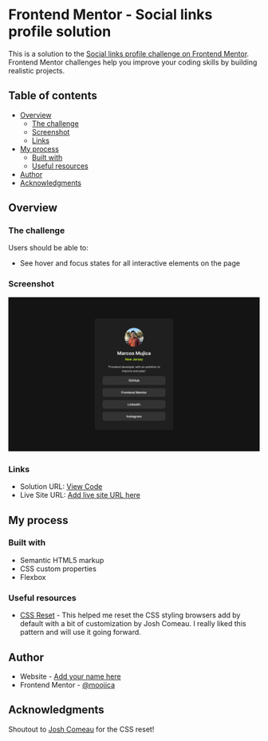 # Frontend Mentor - Social links profile solution

This is a solution to the [Social links profile challenge on Frontend Mentor](https://www.frontendmentor.io/challenges/social-links-profile-UG32l9m6dQ). Frontend Mentor challenges help you improve your coding skills by building realistic projects.

## Table of contents

- [Overview](#overview)
  - [The challenge](#the-challenge)
  - [Screenshot](#screenshot)
  - [Links](#links)
- [My process](#my-process)
  - [Built with](#built-with)
  - [Useful resources](#useful-resources)
- [Author](#author)
- [Acknowledgments](#acknowledgments)

## Overview

### The challenge

Users should be able to:

- See hover and focus states for all interactive elements on the page

### Screenshot

![](./assets/images/social-links-profile-screenshot.png)

### Links

- Solution URL: [View Code](https://github.com/moojica/frontend-mentor-social-links-profile)
- Live Site URL: [Add live site URL here](https://your-live-site-url.com)

## My process

### Built with

- Semantic HTML5 markup
- CSS custom properties
- Flexbox

### Useful resources

- [CSS Reset](https://www.joshwcomeau.com/css/custom-css-reset/) - This helped me reset the CSS styling browsers add by default with a bit of customization by Josh Comeau. I really liked this pattern and will use it going forward.

## Author

- Website - [Add your name here](https://www.your-site.com)
- Frontend Mentor - [@moojica](https://www.frontendmentor.io/profile/moojica)

## Acknowledgments

Shoutout to [Josh Comeau](https://www.joshwcomeau.com/css/custom-css-reset/) for the CSS reset!
